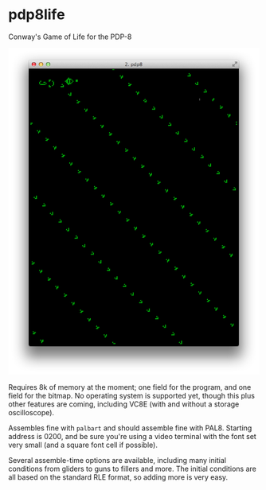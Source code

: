 # pdp8life
Conway's Game of Life for the PDP-8

![Screenshot](screenshot.png)

Requires 8k of memory at the moment; one field for the program, and
one field for the bitmap. No operating system is supported yet, though
this plus other features are coming, including VC8E (with and without
a storage oscilloscope).

Assembles fine with `palbart` and should assemble fine with PAL8. 
Starting address is 0200, and be sure you're using a video terminal with
the font set very small (and a square font cell if possible).

Several assemble-time options are available, including many initial
conditions from gliders to guns to fillers and more. The initial conditions
are all based on the standard RLE format, so adding more is very easy.
